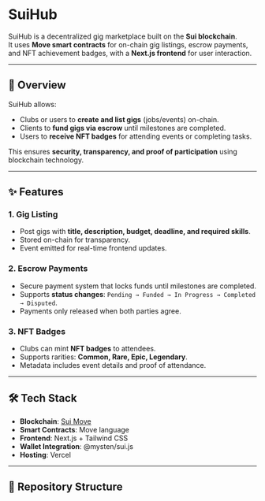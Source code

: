 # SuiHub

SuiHub is a decentralized gig marketplace built on the **Sui blockchain**.  
It uses **Move smart contracts** for on-chain gig listings, escrow payments, and NFT achievement badges, with a **Next.js frontend** for user interaction.

---

## 📌 Overview

SuiHub allows:
- Clubs or users to **create and list gigs** (jobs/events) on-chain.
- Clients to **fund gigs via escrow** until milestones are completed.
- Users to **receive NFT badges** for attending events or completing tasks.

This ensures **security, transparency, and proof of participation** using blockchain technology.

---

## ✨ Features

### 1. **Gig Listing**
- Post gigs with **title, description, budget, deadline, and required skills**.
- Stored on-chain for transparency.
- Event emitted for real-time frontend updates.

### 2. **Escrow Payments**
- Secure payment system that locks funds until milestones are completed.
- Supports **status changes**: `Pending → Funded → In Progress → Completed → Disputed`.
- Payments only released when both parties agree.

### 3. **NFT Badges**
- Clubs can mint **NFT badges** to attendees.
- Supports rarities: **Common, Rare, Epic, Legendary**.
- Metadata includes event details and proof of attendance.

---

## 🛠 Tech Stack

- **Blockchain**: [Sui Move](https://docs.sui.io/)
- **Smart Contracts**: Move language
- **Frontend**: Next.js + Tailwind CSS
- **Wallet Integration**: @mysten/sui.js
- **Hosting**: Vercel

---

## 📂 Repository Structure

